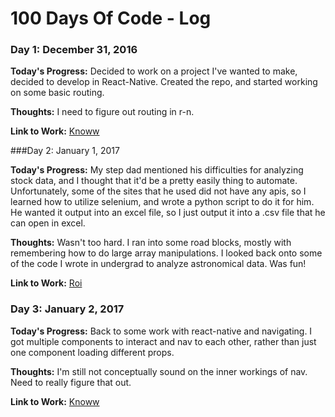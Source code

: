# 100 Days Of Code - Log

### Day 1: December 31, 2016

**Today's Progress:** Decided to work on a project I've wanted to make, decided to develop in React-Native. Created the repo, and started working on some basic routing.

**Thoughts:** I need to figure out routing in r-n.

**Link to Work:** [Knoww](https://github.com/C-Powers/Knoww)

###Day 2: January 1, 2017

**Today's Progress:** My step dad mentioned his difficulties for analyzing stock data, and I thought that it'd be a pretty easily thing to automate. Unfortunately, some of the sites that he used did not have any apis, so I learned how to utilize selenium, and wrote a python script to do it for him. He wanted it output into an excel file, so I just output it into a .csv file that he can open in excel.

**Thoughts:** Wasn't too hard. I ran into some road blocks, mostly with remembering how to do large array manipulations. I looked back onto some of the code I wrote in undergrad to analyze astronomical data. Was fun!

**Link to Work:** [Roi](https://github.com/C-Powers/a-rating-roi)

### Day 3: January 2, 2017
**Today's Progress:** Back to some work with react-native and navigating. I got multiple components to interact and nav to each other, rather than just one component loading different props.

**Thoughts:** I'm still not conceptually sound on the inner workings of nav. Need to really figure that out.

**Link to Work:** [Knoww](https://github.com/C-Powers/Knoww)

<!--
### Day 0: February 30, 2016 (Example 1)
##### (delete me or comment me out)

**Today's Progress**: Fixed CSS, worked on canvas functionality for the app.

**Thoughts:** I really struggled with CSS, but, overall, I feel like I am slowly getting better at it. Canvas is still new for me, but I managed to figure out some basic functionality.

**Link to work:** [Calculator App](http://www.example.com)

### Day 0: February 30, 2016 (Example 2)
##### (delete me or comment me out)

**Today's Progress**: Fixed CSS, worked on canvas functionality for the app.

**Thoughts**: I really struggled with CSS, but, overall, I feel like I am slowly getting better at it. Canvas is still new for me, but I managed to figure out some basic functionality.

**Link(s) to work**: [Calculator App](http://www.example.com)


### Day 1: June 27, Monday

**Today's Progress**: I've gone through many exercises on FreeCodeCamp.

**Thoughts** I've recently started coding, and it's a great feeling when I finally solve an algorithm challenge after a lot of attempts and hours spent.

**Link(s) to work**
1. [Find the Longest Word in a String](https://www.freecodecamp.com/challenges/find-the-longest-word-in-a-string)
2. [Title Case a Sentence](https://www.freecodecamp.com/challenges/title-case-a-sentence)
-->
